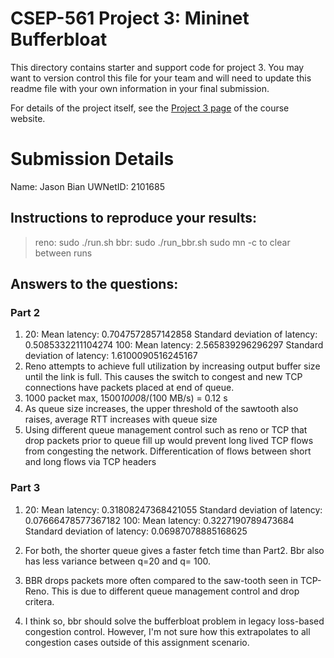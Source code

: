 # CSEP-561 Project 3: Mininet Bufferbloat

This directory contains starter and support code for project 3. You may want to
version control this file for your team and will need to update this readme file
with your own information in your final submission.

For details of the project itself, see the
[Project 3 page](https://courses.cs.washington.edu/courses/csep561/22sp/projects/project3/)
of the course website.

# Submission Details

Name: Jason Bian
UWNetID: 2101685


## Instructions to reproduce your results:
  > reno: sudo ./run.sh
  > bbr: sudo ./run_bbr.sh
  > sudo mn -c to clear between runs

## Answers to the questions:

### Part 2
  1. 20: Mean latency: 0.7047572857142858
Standard deviation of latency: 0.5085332211104274
     100: Mean latency: 2.565839296296297
Standard deviation of latency: 1.6100090516245167
  2. Reno attempts to achieve full utilization by increasing output buffer size until the link is full. This causes the switch to congest and new TCP connections have packets placed at end of queue. 
  3. 1000 packet max, 1500*1000*8/(100 MB/s) = 0.12 s
  4. As queue size increases, the upper threshold of the sawtooth also raises, average RTT increases with queue size
  5. Using different queue management control such as reno or TCP that drop packets prior to queue fill up would prevent long lived TCP flows from congesting the network.
     Differentication of flows between short and long flows via TCP headers

### Part 3
  1. 20: Mean latency: 0.31808247368421055
Standard deviation of latency: 0.07666478577367182
     100: Mean latency: 0.3227190789473684
Standard deviation of latency: 0.06987078885168625

  2. For both, the shorter queue gives a faster fetch time than Part2. Bbr also has less variance between q=20 and q= 100. 
  3. BBR drops packets more often compared to the saw-tooth seen in TCP-Reno. This is due to different queue management control and drop critera.
  4. I think so, bbr should solve the bufferbloat problem in legacy loss-based congestion control. However, I'm not sure how this extrapolates to all congestion cases outside of this assignment scenario.
